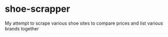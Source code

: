 # shoe-scrapper
My attempt to scrape various shoe sites to compare prices and list various brands together
